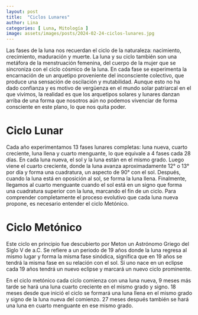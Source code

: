 ```yaml
---
layout: post
title:  "Ciclos Lunares"
author: Lina
categories: [ Luna, Mitología ]
image: assets/images/posts/2024-02-24-ciclos-lunares.jpg
---
```


Las fases de la luna nos recuerdan el ciclo de la naturaleza: nacimiento, crecimiento, maduración y muerte. La luna y su ciclo también son una metáfora de la menstruación femenina, del cuerpo de la mujer que se sincroniza con el ciclo cósmico de la luna. En cada fase se experimenta la encarnación de un arquetipo proveniente del inconsciente colectivo, que produce una sensación de oscilación y mutabilidad. Aunque esto no ha dado confianza y es motivo de vergüenza en el mundo solar patriarcal en el que vivimos, la realidad es que los arquetipos solares y lunares danzan arriba de una forma que nosotros aún no podemos vivenciar de forma consciente en este plano, lo que nos quita poder.

# Ciclo Lunar

Cada año experimentamos 13 fases lunares completas: luna nueva, cuarto creciente, luna llena y cuarto menguante, lo que equivale a 4 fases cada 28 días. En cada luna nueva, el sol y la luna están en el mismo grado. Luego viene el cuarto creciente, donde la luna avanza aproximadamente 12° o 13° por día y forma una cuadratura, un aspecto de 90° con el sol. Después, cuando la luna está en oposición al sol, se forma la luna llena. Finalmente, llegamos al cuarto menguante cuando el sol está en un signo que forma una cuadratura superior con la luna, marcando el fin de un ciclo. Para comprender completamente el proceso evolutivo que cada luna nueva propone, es necesario entender el ciclo Metónico.

# Ciclo Metónico 

Este ciclo en principio fue descubierto por Meton un Astrónomo Griego del Siglo V de a.C. Se refiere a un periodo de 19 años donde la luna regresa al mismo lugar y forma la misma fase sinódica, significa que en 19 años se tendrá la misma fase en su relación con el sol. Si uno nace en un eclipse cada 19 años tendrá un nuevo eclipse y marcará un nuevo ciclo prominente.

En el ciclo metónico cada ciclo comienza con una luna nueva, 9 meses más tarde se hará una luna cuarto creciente en el mismo grado y signo. 18 meses desde que inició el ciclo se formará una luna llena en el mismo grado y signo de la luna nueva del comienzo. 27 meses después también se hará una luna en cuarto menguante en ese mismo grado.



